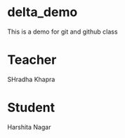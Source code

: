 # delta_demo

This is a demo for git and github class

# Teacher

SHradha Khapra

# Student

Harshita Nagar
